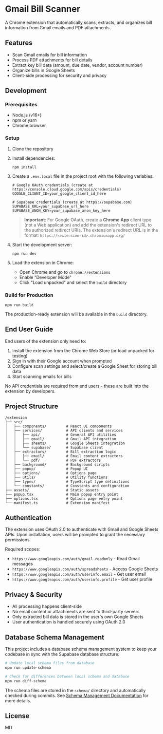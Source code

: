 # Gmail Bill Scanner

A Chrome extension that automatically scans, extracts, and organizes bill information from Gmail emails and PDF attachments.

## Features

- Scan Gmail emails for bill information
- Process PDF attachments for bill details 
- Extract key bill data (amount, due date, vendor, account number)
- Organize bills in Google Sheets
- Client-side processing for security and privacy

## Development

### Prerequisites

- Node.js (v16+)
- npm or yarn
- Chrome browser

### Setup

1. Clone the repository
2. Install dependencies:
   ```
   npm install
   ```
3. Create a `.env.local` file in the project root with the following variables:
   ```
   # Google OAuth credentials (create at https://console.cloud.google.com/apis/credentials)
   GOOGLE_CLIENT_ID=your_google_client_id_here
   
   # Supabase credentials (create at https://supabase.com)
   SUPABASE_URL=your_supabase_url_here
   SUPABASE_ANON_KEY=your_supabase_anon_key_here
   ```
   
   > **Important**: For Google OAuth, create a **Chrome App** client type (not a Web application) and add the extension's redirect URL to the authorized redirect URIs. The extension's redirect URL is in the format: `https://<extension-id>.chromiumapp.org/`
   
4. Start the development server:
   ```
   npm run dev
   ```
5. Load the extension in Chrome:
   - Open Chrome and go to `chrome://extensions`
   - Enable "Developer Mode"
   - Click "Load unpacked" and select the `build` directory

### Build for Production

```
npm run build
```

The production-ready extension will be available in the `build` directory.

## End User Guide

End users of the extension only need to:

1. Install the extension from the Chrome Web Store (or load unpacked for testing)
2. Sign in with their Google account when prompted
3. Configure scan settings and select/create a Google Sheet for storing bill data
4. Start scanning emails for bills

No API credentials are required from end users - these are built into the extension by developers.

## Project Structure

```
/extension
├── src/
│   ├── components/         # React UI components
│   ├── services/           # API clients and services
│   │   ├── api/            # General API utilities
│   │   ├── gmail/          # Gmail API integration
│   │   ├── sheets/         # Google Sheets integration
│   │   └── supabase/       # Supabase client
│   ├── extractors/         # Bill extraction logic
│   │   ├── email/          # Email content extractors
│   │   └── pdf/            # PDF extractors
│   ├── background/         # Background scripts
│   ├── popup/              # Popup UI
│   ├── options/            # Options page
│   ├── utils/              # Utility functions
│   ├── types/              # TypeScript type definitions
│   └── constants/          # Constants and configuration
├── assets/                 # Static assets
├── popup.tsx               # Main popup entry point
├── options.tsx             # Options page entry point
└── manifest.ts             # Extension manifest
```

## Authentication

The extension uses OAuth 2.0 to authenticate with Gmail and Google Sheets APIs. Upon installation, users will be prompted to grant the necessary permissions.

Required scopes:
- `https://www.googleapis.com/auth/gmail.readonly` - Read Gmail messages
- `https://www.googleapis.com/auth/spreadsheets` - Access Google Sheets
- `https://www.googleapis.com/auth/userinfo.email` - Get user email
- `https://www.googleapis.com/auth/userinfo.profile` - Get user profile

## Privacy & Security

- All processing happens client-side
- No email content or attachments are sent to third-party servers
- Only extracted bill data is stored in the user's own Google Sheets
- User authentication is handled securely using OAuth 2.0

## Database Schema Management

This project includes a database schema management system to keep your codebase in sync with the Supabase database structure:

```bash
# Update local schema files from database
npm run update-schema

# Check for differences between local schema and database
npm run diff-schema
```

The schema files are stored in the `schema/` directory and automatically checked during commits. See [Schema Management Documentation](./schema/README.md) for more details.

## License

MIT
